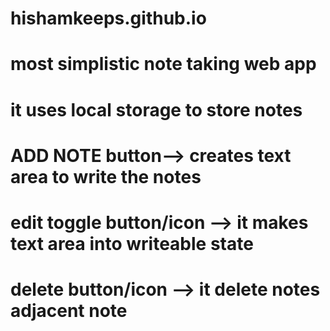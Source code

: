 # hishamkeeps.github.io
# most simplistic note taking web app
# it uses local storage to store notes
# ADD NOTE button--> creates text area to write the notes
# edit toggle button/icon --> it makes text area into writeable state 
# delete button/icon --> it delete notes adjacent note
